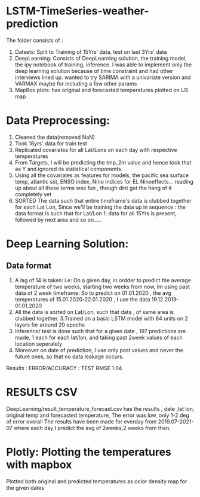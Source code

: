 # LSTM-TimeSeries-weather-prediction
The folder consists of :
1. Datsets: Split to Training of 15Yrs' data, test on last 3Yrs' data
2. DeepLearning: Consists of DeepLearning solution, the training model, the ipy notebook of training, inference.
I was able to implement only the deep learning solution because of time constraint and had other interviews lined up. wanted to try SARIMA with a univariate version and VARMAX maybe for including a few other params
3. MapBox plots: has original and forecasted temperatures plotted on US map


Data Preprocessing:
===================
1. Cleaned the data(removed NaN)
2. Took 18yrs' data for train test
3. Replicated covariates for all Lat/Lons on each day with respective temperatures
4. From Targets, I will be predicting the tmp_2m value and hence took that as Y and ignored its statistical components.
5. Using all the covariates as features for models, the pacific sea surface temp, atlantic sst, ENSO index, Nino indices for EL Ninoeffects... reading up about all these terms was fun , though dint get the hang of it completely yet
6. SORTED The data such that entire timeframe's data is clubbed together for each Lat Lon,
Since we'll be training the data up in sequence : the data format is such that for Lat/Lon 1: data for all 15Yrs is present, followed by next area and so on.....


Deep Learning Solution:
=======================

Data format
----------
1. A lag of 14 is taken: i.e: On a given day, in ordder to predict the average temperature of two weeks, starting two weeks from now, Im using past data of 2 week timeframe:
 So to predict on 01.01.2020 , the avg temperatures of 15.01.2020-22.01.2020 , I use the data 19.12.2019-01.01.2020
2. All the data is sorted on Lat/Lon, such that data , of same area is clubbed together.
3.Trained on a basic LSTM model with 64 units on 2 layers for around 20 epochs
4. Inference/ test is done such that for a given date , 197 predictions are made, 1 each for each lat/lon, and taking past 2week values of each location seperately 
5. Moreover on date of prediction, I use only past values and never the future ones, so that no data leakage occurs.

Results : ERROR/ACCURACY  : TEST RMSE 1.04

RESULTS CSV
===========================
DeepLearning/result_temperature_forecast.csv has the results , date ,lat lon, original temp and forecasted temperature, The error was low, only 1-2 deg of error overall
The results have been made for everday from 2019.07-2021-07 where each day I predict the avg of 2weeks,2 weeks from then.

Plotly: Plotting the  temperatures with mapbox
==============================================
Plotted both original and predicted temperatures as color density map for the given dates
